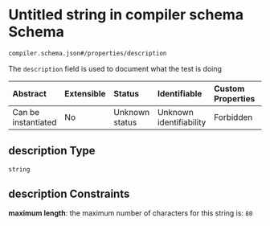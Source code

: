 # Untitled string in compiler schema Schema

```txt
compiler.schema.json#/properties/description
```

The `description` field is used to document what the test is doing

| Abstract            | Extensible | Status         | Identifiable            | Custom Properties | Additional Properties | Access Restrictions | Defined In                                                                  |
| :------------------ | :--------- | :------------- | :---------------------- | :---------------- | :-------------------- | :------------------ | :-------------------------------------------------------------------------- |
| Can be instantiated | No         | Unknown status | Unknown identifiability | Forbidden         | Allowed               | none                | [compiler.schema.json*](../out/compiler.schema.json "open original schema") |

## description Type

`string`

## description Constraints

**maximum length**: the maximum number of characters for this string is: `80`
